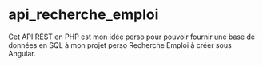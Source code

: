 # api_recherche_emploi
Cet API REST en PHP est mon idée perso pour pouvoir fournir une base de données en SQL à mon projet perso Recherche Emploi à créer sous Angular.
